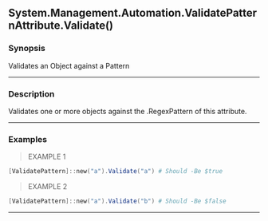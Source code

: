 System.Management.Automation.ValidatePatternAttribute.Validate()
----------------------------------------------------------------

### Synopsis
Validates an Object against a Pattern

---

### Description

Validates one or more objects against the .RegexPattern of this attribute.

---

### Examples
> EXAMPLE 1

```PowerShell
[ValidatePattern]::new("a").Validate("a") # Should -Be $true
```
> EXAMPLE 2

```PowerShell
[ValidatePattern]::new("a").Validate("b") # Should -Be $false
```

---
